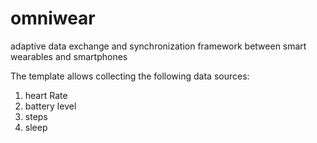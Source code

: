 # omniwear

adaptive data exchange and synchronization framework between smart wearables and smartphones

The template allows collecting the following data sources:

1. heart Rate
2. battery level
3. steps
4. sleep

